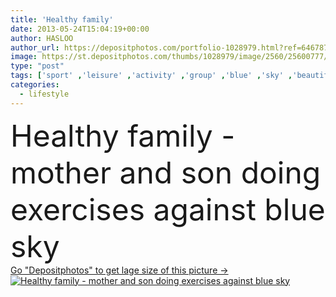 ```yaml
---
title: 'Healthy family'
date: 2013-05-24T15:04:19+00:00
author: HASLOO
author_url: https://depositphotos.com/portfolio-1028979.html?ref=64678756
image: https://st.depositphotos.com/thumbs/1028979/image/2560/25600777/api_thumb_450.jpg?forcejpeg=true
type: "post"
tags: ['sport' ,'leisure' ,'activity' ,'group' ,'blue' ,'sky' ,'beautiful' ,'happy' ,'person' ,'row' ,'love' ,'female' ,'smiling' ,'people' ,'beauty' ,'happiness' ,'portrait' ,'cute' ,'caucasian' ,'sports' ,'health' ,'healthy' ,'child' ,'wellbeing' ,'family' ,'healthcare' ,'male' ,'care' ,'line' ,'boy' ,'childhood' ,'kids' ,'kid' ,'pretty' ,'home' ,'two' ,'woman' ,'with' ,'lifestyle' ,'together' ,'fit' ,'fitness' ,'gymnastics' ,'exercise' ,'harmony' ,'son' ,'handsome' ,'aerobics' ,'positive' ,'exercises' ]
categories: 
  - lifestyle
---
```

<div aling="center">
            <font size="60"> Healthy family - mother and son doing exercises against blue sky</font>   
</div>
<div>
    <a href='https://st.depositphotos.com/thumbs/1028979/image/2560/25600777/api_thumb_450.jpg?forcejpeg=true?ref=64678756' target=_blank > Go "Depositphotos" to get lage size of this picture ->
        <img href='https://st.depositphotos.com/thumbs/1028979/image/2560/25600777/api_thumb_450.jpg?forcejpeg=true?ref=64678756' src='https://st.depositphotos.com/1028979/2560/i/950/depositphotos_25600777-stock-photo-healthy-family.jpg?forcejpeg=true' alt='Healthy family - mother and son doing exercises against blue sky' >
    </a>
</div>
